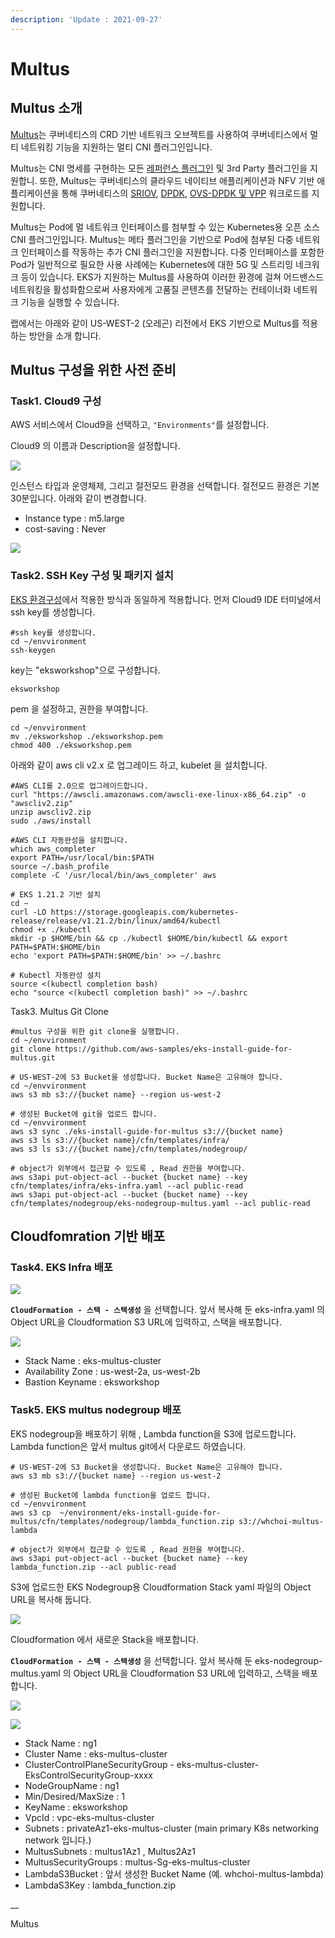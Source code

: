 ```yaml
---
description: 'Update : 2021-09-27'
---
```


# Multus

## Multus 소개 

[Multus](https://github.com/Intel-Corp/multus-cni)는 쿠버네티스의 CRD 기반 네트워크 오브젝트를 사용하여 쿠버네티스에서 멀티 네트워킹 기능을 지원하는 멀티 CNI 플러그인입니다.

Multus는 CNI 명세를 구현하는 모든 [레퍼런스 플러그인](https://github.com/containernetworking/plugins) 및 3rd Party 플러그인을 지원합니. 또한, Multus는 쿠버네티스의 클라우드 네이티브 애플리케이션과 NFV 기반 애플리케이션을 통해 쿠버네티스의 [SRIOV](https://github.com/hustcat/sriov-cni), [DPDK](https://github.com/Intel-Corp/sriov-cni), [OVS-DPDK 및 VPP](https://github.com/intel/vhost-user-net-plugin) 워크로드를 지원합니다.

Multus는 Pod에 멀 네트워크 인터페이스를 첨부할 수 있는 Kubernetes용 오픈 소스 CNI 플러그인입니다. Multus는 메타 플러그인을 기반으로 Pod에 첨부된 다중 네트워크 인터페이스를 작동하는 추가 CNI 플러그인을 지원합니다. 다중 인터페이스를 포함한 Pod가 일반적으로 필요한 사용 사례에는 Kubernetes에 대한 5G 및 스트리밍 네크워크 등이 있습니다. EKS가 지원하는 Multus를 사용하여 이러한 환경에 걸쳐 어드밴스드 네트워킹을 활성화함으로써 사용자에게 고품질 콘텐츠를 전달하는 컨테이너화 네트워크 기능을 실행할 수 있습니다.

랩에서는 아래와 같이 US-WEST-2 \(오레곤\) 리전에서 EKS 기반으로  Multus를 적용하는 방안을 소개 합니다. 

## Multus 구성을 위한 사전 준비

### Task1. Cloud9 구성

AWS 서비스에서 Cloud9을 선택하고, `"Environments"`를 설정합니다.

Cloud9 의 이름과 Description을 설정합니다.

![](../.gitbook/assets/image%20%28211%29.png)

인스턴스 타입과 운영체제, 그리고 절전모드 환경을 선택합니다. 절전모드 환경은 기본 30분입니다. 아래와 같이 변경합니다.

* Instance type : m5.large
* cost-saving : Never

![](../.gitbook/assets/image%20%28210%29.png)

### Task2. SSH Key 구성 및 패키지 설치

[EKS 환경구성](../eks/)에서 적용한 방식과 동일하게 적용합니다. 먼저 Cloud9 IDE 터미널에서 ssh key를 생성합니다.

```text
#ssh key를 생성합니다.
cd ~/envvironment
ssh-keygen

```

key는 "eksworkshop"으로 구성합니다.

```text
eksworkshop

```

pem 을 설정하고, 권한을 부여합니다.

```text
cd ~/envvironment
mv ./eksworkshop ./eksworkshop.pem
chmod 400 ./eksworkshop.pem

```

아래와 같이 aws cli v2.x 로 업그레이드 하고, kubelet 을 설치합니다.

```text
#AWS CLI를 2.0으로 업그레이드합니다.
curl "https://awscli.amazonaws.com/awscli-exe-linux-x86_64.zip" -o "awscliv2.zip"
unzip awscliv2.zip
sudo ./aws/install

#AWS CLI 자동완성을 설치합니다.
which aws_completer
export PATH=/usr/local/bin:$PATH
source ~/.bash_profile
complete -C '/usr/local/bin/aws_completer' aws

# EKS 1.21.2 기반 설치
cd ~
curl -LO https://storage.googleapis.com/kubernetes-release/release/v1.21.2/bin/linux/amd64/kubectl
chmod +x ./kubectl
mkdir -p $HOME/bin && cp ./kubectl $HOME/bin/kubectl && export PATH=$PATH:$HOME/bin
echo 'export PATH=$PATH:$HOME/bin' >> ~/.bashrc

# Kubectl 자동완성 설치
source <(kubectl completion bash)
echo "source <(kubectl completion bash)" >> ~/.bashrc

```

Task3. Multus Git Clone

```text
#multus 구성을 위한 git clone을 실행합니다.
cd ~/envvironment
git clone https://github.com/aws-samples/eks-install-guide-for-multus.git

# US-WEST-2에 S3 Bucket을 생성합니다. Bucket Name은 고유해야 합니다.
cd ~/envvironment
aws s3 mb s3://{bucket name} --region us-west-2

# 생성된 Bucket에 git을 업로드 합니다.
cd ~/envvironment
aws s3 sync ./eks-install-guide-for-multus s3://{bucket name}
aws s3 ls s3://{bucket name}/cfn/templates/infra/
aws s3 ls s3://{bucket name}/cfn/templates/nodegroup/

# object가 외부에서 접근할 수 있도록 , Read 권한을 부여합니다.
aws s3api put-object-acl --bucket {bucket name} --key cfn/templates/infra/eks-infra.yaml --acl public-read  
aws s3api put-object-acl --bucket {bucket name} --key cfn/templates/nodegroup/eks-nodegroup-multus.yaml --acl public-read
```

## Cloudfomration 기반 배포

### Task4. EKS Infra 배포



![](../.gitbook/assets/image%20%28205%29.png)

**`CloudFormation - 스택 - 스택생성`**  을 선택합니다. 앞서 복사해 둔 eks-infra.yaml 의 Object URL을 Cloudformation S3 URL에 입력하고, 스택을 배포합니다.

![](../.gitbook/assets/image%20%28208%29.png)

* Stack Name : eks-multus-cluster
* Availability Zone : us-west-2a, us-west-2b
* Bastion Keyname : eksworkshop

### Task5. EKS multus nodegroup 배포

EKS nodegroup을 배포하기 위해 , Lambda function을 S3에 업로드합니다. Lambda function은 앞서 multus git에서 다운로드 하였습니다.

```text
# US-WEST-2에 S3 Bucket을 생성합니다. Bucket Name은 고유해야 합니다.
aws s3 mb s3://{bucket name} --region us-west-2

# 생성된 Bucket에 lambda function을 업로드 합니다.
cd ~/envvironment
aws s3 cp  ~/environment/eks-install-guide-for-multus/cfn/templates/nodegroup/lambda_function.zip s3://whchoi-multus-lambda  

# object가 외부에서 접근할 수 있도록 , Read 권한을 부여합니다.
aws s3api put-object-acl --bucket {bucket name} --key lambda_function.zip --acl public-read  

```

S3에 업로드한 EKS Nodegroup용 Cloudformation Stack yaml 파일의 Object URL을 복사해 둡니다.

![](../.gitbook/assets/image%20%28207%29.png)

Cloudformation 에서 새로운 Stack을 배포합니다.

**`CloudFormation - 스택 - 스택생성`**  을 선택합니다. 앞서 복사해 둔 eks-nodegroup-multus.yaml 의 Object URL을 Cloudformation S3 URL에 입력하고, 스택을 배포합니다.

![](../.gitbook/assets/image%20%28209%29.png)

![](../.gitbook/assets/image%20%28212%29.png)

* Stack Name : ng1
* Cluster Name : eks-multus-cluster
* ClusterControlPlaneSecurityGroup - eks-multus-cluster-EksControlSecurityGroup-xxxx
* NodeGroupName : ng1
* Min/Desired/MaxSize : 1 
* KeyName : eksworkshop
* VpcId : vpc-eks-multus-cluster
* Subnets : privateAz1-eks-multus-cluster \(main primary K8s networking network 입니다.\)
* MultusSubnets : multus1Az1 , Multus2Az1
* MultusSecurityGroups : multus-Sg-eks-multus-cluster
* LambdaS3Bucket : 앞서 생성한 Bucket Name \(예. whchoi-multus-lambda\)
* LambdaS3Key : lambda\_function.zip 

\_\_

Multus 



  


